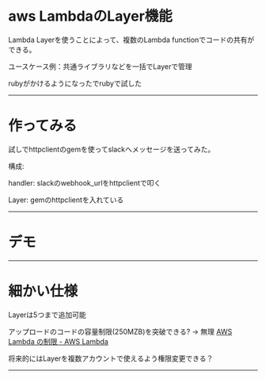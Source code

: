 # aws LambdaのLayer機能
Lambda Layerを使うことによって、複数のLambda functionでコードの共有ができる。

ユースケース例：共通ライブラリなどを一括でLayerで管理

rubyがかけるようになったでrubyで試した

---

# 作ってみる
試しでhttpclientのgemを使ってslackへメッセージを送ってみた。

構成:

handler:
slackのwebhook_urlをhttpclientで叩く

Layer:
gemのhttpclientを入れている

---

# デモ

---

# 細かい仕様
Layerは5つまで追加可能

アップロードのコードの容量制限(250MZB)を突破できる? → 無理
[AWS Lambda の制限 - AWS Lambda](https://docs.aws.amazon.com/ja_jp/lambda/latest/dg/limits.html)

将来的にはLayerを複数アカウントで使えるよう権限変更できる？

---

